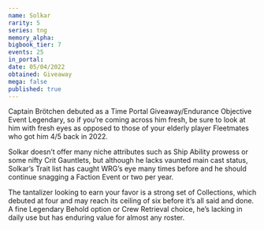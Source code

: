 ```yaml
---
name: Solkar
rarity: 5
series: tng
memory_alpha:
bigbook_tier: 7
events: 25
in_portal:
date: 05/04/2022
obtained: Giveaway
mega: false
published: true
---
```


Captain Brötchen debuted as a Time Portal Giveaway/Endurance Objective Event Legendary, so if you’re coming across him fresh, be sure to look at him with fresh eyes as opposed to those of your elderly player Fleetmates who got him 4/5 back in 2022.

Solkar doesn’t offer many niche attributes such as Ship Ability prowess or some nifty Crit Gauntlets, but although he lacks vaunted main cast status, Solkar’s Trait list has caught WRG’s eye many times before and he should continue snagging a Faction Event or two per year.

The tantalizer looking to earn your favor is a strong set of Collections, which debuted at four and may reach its ceiling of six before it’s all said and done. A fine Legendary Behold option or Crew Retrieval choice, he’s lacking in daily use but has enduring value for almost any roster.
